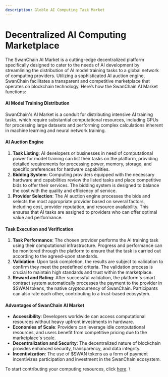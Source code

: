 ```yaml
---
description: Globle AI Computing Task Market
---
```


# Decentralized AI Computing Marketplace

The SwanChain AI Market is a cutting-edge decentralized platform specifically designed to cater to the needs of AI development by streamlining the distribution of AI model training tasks to a global network of computing providers. Utilizing a sophisticated AI auction engine, SwanChain facilitates a transparent and competitive marketplace that operates on blockchain technology. Here’s how the SwanChain AI Market functions:

#### AI Model Training Distribution

SwanChain's AI Market is a conduit for distributing intensive AI training tasks, which require substantial computational resources, including GPUs for processing large datasets and performing complex calculations inherent in machine learning and neural network training.

#### AI Auction Engine

1. **Task Listing**: AI developers or businesses in need of computational power for model training can list their tasks on the platform, providing detailed requirements for processing power, memory, storage, and specific preferences for hardware capabilities.
2. **Bidding System**: Computing providers equipped with the necessary hardware and capabilities review the listed tasks and place competitive bids to offer their services. The bidding system is designed to balance the cost with the quality and efficiency of service.
3. **Provider Selection**: The AI auction engine processes the bids and selects the most appropriate provider based on several factors, including cost, provider reputation, and resource availability. This ensures that AI tasks are assigned to providers who can offer optimal value and performance.

#### Task Execution and Verification

1. **Task Performance**: The chosen provider performs the AI training task using their computational infrastructure. Progress and performance can be monitored through the platform to ensure that the task is carried out according to the agreed-upon standards.
2. **Validation**: Upon task completion, the results are subject to validation to confirm they meet the predefined criteria. The validation process is crucial to maintain high standards and trust within the marketplace.
3. **Reward and Rating**: After successful validation, the platform's smart contract system automatically processes the payment to the provider in $SWAN tokens, the native cryptocurrency of SwanChain. Participants can also rate each other, contributing to a trust-based ecosystem.

#### Advantages of SwanChain AI Market

* **Accessibility**: Developers worldwide can access computational resources without heavy upfront investments in hardware.
* **Economies of Scale**: Providers can leverage idle computational resources, and users benefit from competitive pricing due to the marketplace's scale.
* **Decentralization and Security**: The decentralized nature of blockchain provides enhanced security, transparency, and data integrity.
* **Incentivization**: The use of $SWAN tokens as a form of payment incentivizes participation and investment in the SwanChain ecosystem.

To start contributing your computing resources, click [here](broken-reference). \
